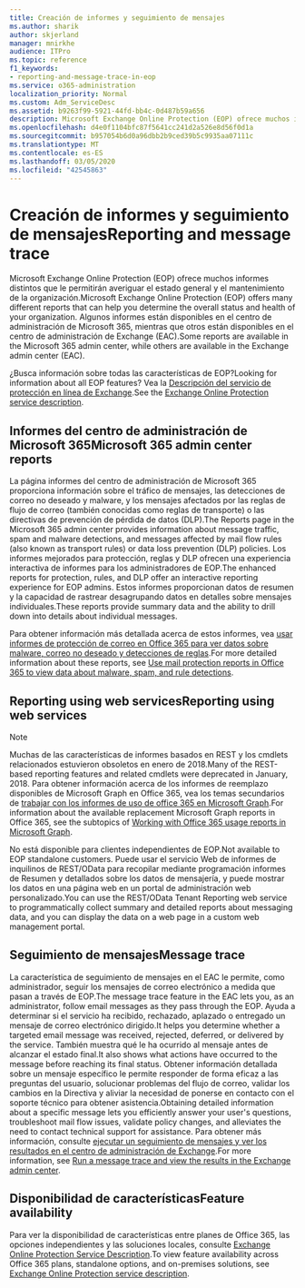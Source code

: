 ```yaml
---
title: Creación de informes y seguimiento de mensajes
ms.author: sharik
author: skjerland
manager: mnirkhe
audience: ITPro
ms.topic: reference
f1_keywords:
- reporting-and-message-trace-in-eop
ms.service: o365-administration
localization_priority: Normal
ms.custom: Adm_ServiceDesc
ms.assetid: b9263f99-5921-44fd-bb4c-0d487b59a656
description: Microsoft Exchange Online Protection (EOP) ofrece muchos informes distintos que le permitirán averiguar el estado general y el mantenimiento de la organización. Algunos informes están disponibles en el centro de administración de Microsoft 365, mientras que otros están disponibles en el centro de administración de Exchange (EAC).
ms.openlocfilehash: d4e0f1104bfc87f5641cc241d2a526e8d56f0d1a
ms.sourcegitcommit: b957054b6d0a96dbb2b9ced39b5c9935aa07111c
ms.translationtype: MT
ms.contentlocale: es-ES
ms.lasthandoff: 03/05/2020
ms.locfileid: "42545863"
---
```

# <a name="reporting-and-message-trace"></a><span data-ttu-id="68150-104">Creación de informes y seguimiento de mensajes</span><span class="sxs-lookup"><span data-stu-id="68150-104">Reporting and message trace</span></span>

<span data-ttu-id="68150-105">Microsoft Exchange Online Protection (EOP) ofrece muchos informes distintos que le permitirán averiguar el estado general y el mantenimiento de la organización.</span><span class="sxs-lookup"><span data-stu-id="68150-105">Microsoft Exchange Online Protection (EOP) offers many different reports that can help you determine the overall status and health of your organization.</span></span> <span data-ttu-id="68150-106">Algunos informes están disponibles en el centro de administración de Microsoft 365, mientras que otros están disponibles en el centro de administración de Exchange (EAC).</span><span class="sxs-lookup"><span data-stu-id="68150-106">Some reports are available in the Microsoft 365 admin center, while others are available in the Exchange admin center (EAC).</span></span>

<span data-ttu-id="68150-107">¿Busca información sobre todas las características de EOP?</span><span class="sxs-lookup"><span data-stu-id="68150-107">Looking for information about all EOP features?</span></span> <span data-ttu-id="68150-108">Vea la [Descripción del servicio de protección en línea de Exchange](exchange-online-protection-service-description.md).</span><span class="sxs-lookup"><span data-stu-id="68150-108">See the [Exchange Online Protection service description](exchange-online-protection-service-description.md).</span></span>

## <a name="microsoft-365-admin-center-reports"></a><span data-ttu-id="68150-109">Informes del centro de administración de Microsoft 365</span><span class="sxs-lookup"><span data-stu-id="68150-109">Microsoft 365 admin center reports</span></span>

<span data-ttu-id="68150-110">La página informes del centro de administración de Microsoft 365 proporciona información sobre el tráfico de mensajes, las detecciones de correo no deseado y malware, y los mensajes afectados por las reglas de flujo de correo (también conocidas como reglas de transporte) o las directivas de prevención de pérdida de datos (DLP).</span><span class="sxs-lookup"><span data-stu-id="68150-110">The Reports page in the Microsoft 365 admin center provides information about message traffic, spam and malware detections, and messages affected by mail flow rules (also known as transport rules) or data loss prevention (DLP) policies.</span></span> <span data-ttu-id="68150-111">Los informes mejorados para protección, reglas y DLP ofrecen una experiencia interactiva de informes para los administradores de EOP.</span><span class="sxs-lookup"><span data-stu-id="68150-111">The enhanced reports for protection, rules, and DLP offer an interactive reporting experience for EOP admins.</span></span> <span data-ttu-id="68150-112">Estos informes proporcionan datos de resumen y la capacidad de rastrear desagrupando datos en detalles sobre mensajes individuales.</span><span class="sxs-lookup"><span data-stu-id="68150-112">These reports provide summary data and the ability to drill down into details about individual messages.</span></span>

<span data-ttu-id="68150-113">Para obtener información más detallada acerca de estos informes, vea [usar informes de protección de correo en Office 365 para ver datos sobre malware, correo no deseado y detecciones de reglas](https://docs.microsoft.com/exchange/monitoring/use-mail-protection-reports).</span><span class="sxs-lookup"><span data-stu-id="68150-113">For more detailed information about these reports, see [Use mail protection reports in Office 365 to view data about malware, spam, and rule detections](https://docs.microsoft.com/exchange/monitoring/use-mail-protection-reports).</span></span>

## <a name="reporting-using-web-services"></a><span data-ttu-id="68150-114">Reporting using web services</span><span class="sxs-lookup"><span data-stu-id="68150-114">Reporting using web services</span></span>

> [!NOTE]
> <span data-ttu-id="68150-115">Muchas de las características de informes basados en REST y los cmdlets relacionados estuvieron obsoletos en enero de 2018.</span><span class="sxs-lookup"><span data-stu-id="68150-115">Many of the REST-based reporting features and related cmdlets were deprecated in January, 2018.</span></span> <span data-ttu-id="68150-116">Para obtener información acerca de los informes de reemplazo disponibles de Microsoft Graph en Office 365, vea los temas secundarios de [trabajar con los informes de uso de office 365 en Microsoft Graph](https://go.microsoft.com/fwlink/p/?LinkID=865135).</span><span class="sxs-lookup"><span data-stu-id="68150-116">For information about the available replacement Microsoft Graph reports in Office 365, see the subtopics of [Working with Office 365 usage reports in Microsoft Graph](https://go.microsoft.com/fwlink/p/?LinkID=865135).</span></span>

<span data-ttu-id="68150-117">No está disponible para clientes independientes de EOP.</span><span class="sxs-lookup"><span data-stu-id="68150-117">Not available to EOP standalone customers.</span></span> <span data-ttu-id="68150-118">Puede usar el servicio Web de informes de inquilinos de REST/OData para recopilar mediante programación informes de Resumen y detallados sobre los datos de mensajería, y puede mostrar los datos en una página web en un portal de administración web personalizado.</span><span class="sxs-lookup"><span data-stu-id="68150-118">You can use the REST/OData Tenant Reporting web service to programmatically collect summary and detailed reports about messaging data, and you can display the data on a web page in a custom web management portal.</span></span>

## <a name="message-trace"></a><span data-ttu-id="68150-119">Seguimiento de mensajes</span><span class="sxs-lookup"><span data-stu-id="68150-119">Message trace</span></span>

<span data-ttu-id="68150-120">La característica de seguimiento de mensajes en el EAC le permite, como administrador, seguir los mensajes de correo electrónico a medida que pasan a través de EOP.</span><span class="sxs-lookup"><span data-stu-id="68150-120">The message trace feature in the EAC lets you, as an administrator, follow email messages as they pass through the EOP.</span></span> <span data-ttu-id="68150-121">Ayuda a determinar si el servicio ha recibido, rechazado, aplazado o entregado un mensaje de correo electrónico dirigido.</span><span class="sxs-lookup"><span data-stu-id="68150-121">It helps you determine whether a targeted email message was received, rejected, deferred, or delivered by the service.</span></span> <span data-ttu-id="68150-122">También muestra qué le ha ocurrido al mensaje antes de alcanzar el estado final.</span><span class="sxs-lookup"><span data-stu-id="68150-122">It also shows what actions have occurred to the message before reaching its final status.</span></span> <span data-ttu-id="68150-123">Obtener información detallada sobre un mensaje específico le permite responder de forma eficaz a las preguntas del usuario, solucionar problemas del flujo de correo, validar los cambios en la Directiva y aliviar la necesidad de ponerse en contacto con el soporte técnico para obtener asistencia.</span><span class="sxs-lookup"><span data-stu-id="68150-123">Obtaining detailed information about a specific message lets you efficiently answer your user's questions, troubleshoot mail flow issues, validate policy changes, and alleviates the need to contact technical support for assistance.</span></span> <span data-ttu-id="68150-124">Para obtener más información, consulte [ejecutar un seguimiento de mensajes y ver los resultados en el centro de administración de Exchange](https://docs.microsoft.com/exchange/monitoring/trace-an-email-message/run-a-message-trace-and-view-results).</span><span class="sxs-lookup"><span data-stu-id="68150-124">For more information, see [Run a message trace and view the results in the Exchange admin center](https://docs.microsoft.com/exchange/monitoring/trace-an-email-message/run-a-message-trace-and-view-results).</span></span>

## <a name="feature-availability"></a><span data-ttu-id="68150-125">Disponibilidad de características</span><span class="sxs-lookup"><span data-stu-id="68150-125">Feature availability</span></span>

<span data-ttu-id="68150-126">Para ver la disponibilidad de características entre planes de Office 365, las opciones independientes y las soluciones locales, consulte [Exchange Online Protection Service Description](exchange-online-protection-service-description.md).</span><span class="sxs-lookup"><span data-stu-id="68150-126">To view feature availability across Office 365 plans, standalone options, and on-premises solutions, see [Exchange Online Protection service description](exchange-online-protection-service-description.md).</span></span>
